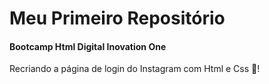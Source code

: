 # Meu Primeiro Repositório 
#### Bootcamp Html  Digital Inovation One 

Recriando a página de login do Instagram com Html e Css :rocket:!

